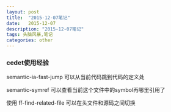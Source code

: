 ```yaml
---
layout: post
title:  "2015-12-07笔记"
date:   2015-12-07
description: "2015-12-07笔记"
tags: 头脑风暴,笔记
categories: other
---
```


### cedet使用经验

semantic-ia-fast-jump 可以从当前代码跳到代码的定义处

semantic-symref 可以查看当前这个文件中的symbol再哪里引用了

使用 ff-find-related-file 可以在头文件和源码之间切换
